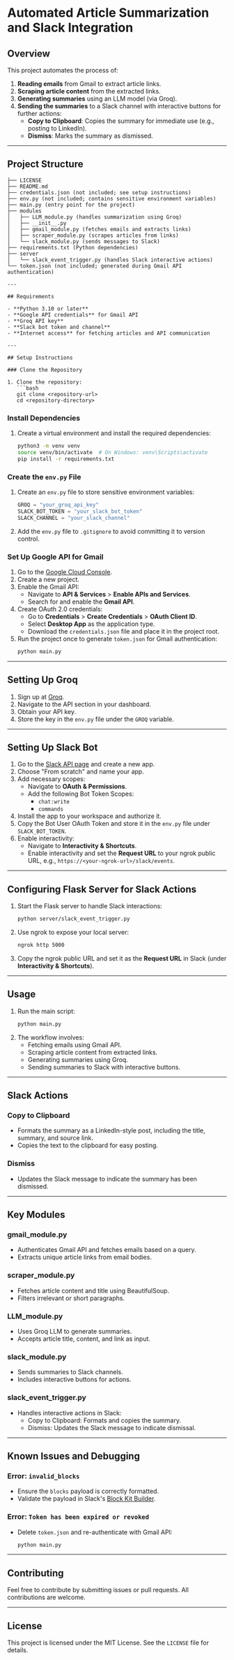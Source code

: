 # **Automated Article Summarization and Slack Integration**

## **Overview**
This project automates the process of:
1. **Reading emails** from Gmail to extract article links.
2. **Scraping article content** from the extracted links.
3. **Generating summaries** using an LLM model (via Groq).
4. **Sending the summaries** to a Slack channel with interactive buttons for further actions:
   - **Copy to Clipboard**: Copies the summary for immediate use (e.g., posting to LinkedIn).
   - **Dismiss**: Marks the summary as dismissed.

---

## **Project Structure**

```plaintext
├── LICENSE
├── README.md
├── credentials.json (not included; see setup instructions)
├── env.py (not included; contains sensitive environment variables)
├── main.py (entry point for the project)
├── modules
│   ├── LLM_module.py (handles summarization using Groq)
│   ├── __init__.py
│   ├── gmail_module.py (fetches emails and extracts links)
│   ├── scraper_module.py (scrapes articles from links)
│   └── slack_module.py (sends messages to Slack)
├── requirements.txt (Python dependencies)
├── server
│   └── slack_event_trigger.py (handles Slack interactive actions)
└── token.json (not included; generated during Gmail API authentication)

---

## Requirements

- **Python 3.10 or later**
- **Google API credentials** for Gmail API
- **Groq API key**
- **Slack bot token and channel**
- **Internet access** for fetching articles and API communication

---

## Setup Instructions

### Clone the Repository

1. Clone the repository:
   ```bash
   git clone <repository-url>
   cd <repository-directory>
   ```

### Install Dependencies

1. Create a virtual environment and install the required dependencies:
   ```bash
   python3 -m venv venv
   source venv/bin/activate  # On Windows: venv\Scripts\activate
   pip install -r requirements.txt
   ```

### Create the `env.py` File

1. Create an `env.py` file to store sensitive environment variables:
   ```python
   GROQ = "your_groq_api_key"
   SLACK_BOT_TOKEN = "your_slack_bot_token"
   SLACK_CHANNEL = "your_slack_channel"
   ```

2. Add the `env.py` file to `.gitignore` to avoid committing it to version control.

### Set Up Google API for Gmail

1. Go to the [Google Cloud Console](https://console.cloud.google.com/).
2. Create a new project.
3. Enable the Gmail API:
   - Navigate to **API & Services** > **Enable APIs and Services**.
   - Search for and enable the **Gmail API**.
4. Create OAuth 2.0 credentials:
   - Go to **Credentials** > **Create Credentials** > **OAuth Client ID**.
   - Select **Desktop App** as the application type.
   - Download the `credentials.json` file and place it in the project root.
5. Run the project once to generate `token.json` for Gmail authentication:
   ```bash
   python main.py
   ```

---

## Setting Up Groq

1. Sign up at [Groq](https://www.groq.com/).
2. Navigate to the API section in your dashboard.
3. Obtain your API key.
4. Store the key in the `env.py` file under the `GROQ` variable.

---

## Setting Up Slack Bot

1. Go to the [Slack API page](https://api.slack.com/) and create a new app.
2. Choose "From scratch" and name your app.
3. Add necessary scopes:
   - Navigate to **OAuth & Permissions**.
   - Add the following Bot Token Scopes:
     - `chat:write`
     - `commands`
4. Install the app to your workspace and authorize it.
5. Copy the Bot User OAuth Token and store it in the `env.py` file under `SLACK_BOT_TOKEN`.
6. Enable interactivity:
   - Navigate to **Interactivity & Shortcuts**.
   - Enable interactivity and set the **Request URL** to your ngrok public URL, e.g., `https://<your-ngrok-url>/slack/events`.

---

## Configuring Flask Server for Slack Actions

1. Start the Flask server to handle Slack interactions:
   ```bash
   python server/slack_event_trigger.py
   ```
2. Use ngrok to expose your local server:
   ```bash
   ngrok http 5000
   ```
3. Copy the ngrok public URL and set it as the **Request URL** in Slack (under **Interactivity & Shortcuts**).

---

## Usage

1. Run the main script:
   ```bash
   python main.py
   ```
2. The workflow involves:
   - Fetching emails using Gmail API.
   - Scraping article content from extracted links.
   - Generating summaries using Groq.
   - Sending summaries to Slack with interactive buttons.

---

## Slack Actions

### Copy to Clipboard

- Formats the summary as a LinkedIn-style post, including the title, summary, and source link.
- Copies the text to the clipboard for easy posting.

### Dismiss

- Updates the Slack message to indicate the summary has been dismissed.

---

## Key Modules

### gmail_module.py

- Authenticates Gmail API and fetches emails based on a query.
- Extracts unique article links from email bodies.

### scraper_module.py

- Fetches article content and title using BeautifulSoup.
- Filters irrelevant or short paragraphs.

### LLM_module.py

- Uses Groq LLM to generate summaries.
- Accepts article title, content, and link as input.

### slack_module.py

- Sends summaries to Slack channels.
- Includes interactive buttons for actions.

### slack_event_trigger.py

- Handles interactive actions in Slack:
  - Copy to Clipboard: Formats and copies the summary.
  - Dismiss: Updates the Slack message to indicate dismissal.

---

## Known Issues and Debugging

### Error: `invalid_blocks`

- Ensure the `blocks` payload is correctly formatted.
- Validate the payload in Slack's [Block Kit Builder](https://app.slack.com/block-kit-builder/).

### Error: `Token has been expired or revoked`

- Delete `token.json` and re-authenticate with Gmail API:
   ```bash
   python main.py
   ```

---

## Contributing

Feel free to contribute by submitting issues or pull requests. All contributions are welcome.

---

## License

This project is licensed under the MIT License. See the `LICENSE` file for details.

